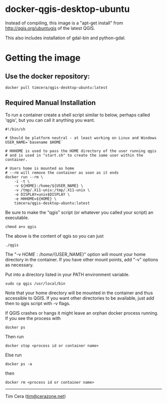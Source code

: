 docker-qgis-desktop-ubuntu
==========================

Instead of compiling, this image is a "apt-get install" from
http://qgis.org/ubuntugis of the latest QGIS.

This also includes installation of gdal-bin and python-gdal.

# Getting the image

## Use the docker repository:

```
docker pull timcera/qgis-desktop-ubuntu:latest
```

Required Manual Installation
----------------------------
To run a container create a shell script similar to below, perhaps called 
'qgis', but you can call it anything you want.

```
#!/bin/sh

# Should be platform neutral - at least working on Linux and Windows
USER_NAME=`basename $HOME`

# HHHOME is used to pass the HOME directory of the user running qgis
# and is used in "start.sh" to create the same user within the container.

# Users home is mounted as home
# --rm will remove the container as soon as it ends
docker run --rm \
    -i -t \
    -v ${HOME}:/home/${USER_NAME} \
    -v /tmp/.X11-unix:/tmp/.X11-unix \
    -e DISPLAY=unix$DISPLAY \
    -e HHHOME=${HOME} \
    timcera/qgis-desktop-ubuntu:latest
```

Be sure to make the "qgis" script (or whatever you called your script) an executable.
```
chmod a+x qgis
```

The above is the content of qgis so you can just
```
./qgis
```

The "-v ${HOME}:/home/${USER_NAME}" option will mount your home directory in
the container.  If you have other mount points, add "-v" options as necessary.

Put into a directory listed in your PATH environment variable.
```
sudo cp qgis /usr/local/bin
```
Note that your home directory will be mounted in the container and thus
accessible to QGIS. If you want other directories to be available, just add
then to qgis script with -v flags. 

If QGIS crashes or hangs it might leave an orphan docker process running. If
you see the process with 
```
docker ps
```
Then run 
```
docker stop <process id or container name>
```
Else run 
```
docker ps -a
```
then
```
docker rm <process id or container name>
```

-----------

Tim Cera (tim@cerazone.net)
